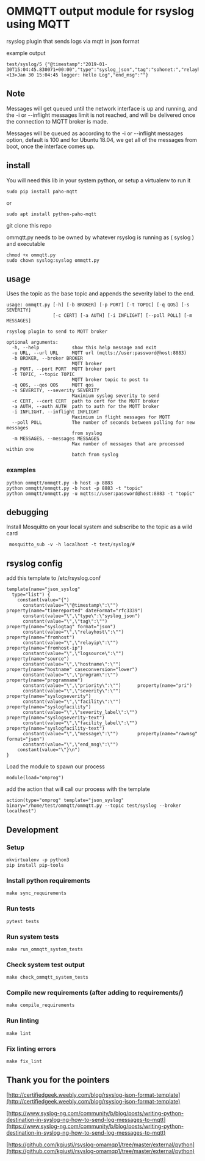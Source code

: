 # OMMQTT output module for rsyslog using MQTT

rsyslog plugin that sends logs via mqtt in json format

example output

    test/syslog/5 {"@timestamp":"2019-01-30T15:04:45.830071+00:00","type":"syslog_json","tag":"sohonet:","relayhost":"testhost","relayip":"127.0.0.1","logsource":"testhost","hostname":"testhost","program":"logger","priority":"13","severity":"5","facility":"1","severity_label":"notice","facility_label":"user","message":"<13>Jan 30 15:04:45 logger: Hello Log","end_msg":""}


## Note

Messages will get queued until the network interface is up and running, and the -i or --inflight messages limit is not reached, and will be delivered once the  connection to MQTT broker is made.

Messages will be queued as according to the -i or --inflight messages option, default is 100 and for Ubuntu 18.04, we get all of the messages from boot, once the interface comes up.

## install
You will need this lib in your system python, or setup a virtualenv to run it

    sudo pip install paho-mqtt

or

    sudo apt install python-paho-mqtt

git clone this repo

ommqtt.py needs to be owned by whatever rsyslog is running as ( syslog ) and executable

    chmod +x ommqtt.py
    sudo chown syslog:syslog ommqtt.py


## usage

Uses the topic as the base topic and appends the severity label to the end.

    usage: ommqtt.py [-h] [-b BROKER] [-p PORT] [-t TOPIC] [-q QOS] [-s SEVERITY]
                     [-c CERT] [-a AUTH] [-i INFLIGHT] [--poll POLL] [-m MESSAGES]

    rsyslog plugin to send to MQTT broker

    optional arguments:
      -h, --help            show this help message and exit
      -u URL, --url URL     MQTT url (mqtts://user:password@host:8883)
      -b BROKER, --broker BROKER
                            MQTT broker
      -p PORT, --port PORT  MQTT broker port
      -t TOPIC, --topic TOPIC
                            MQTT broker topic to post to
      -q QOS, --qos QOS     MQTT qos
      -s SEVERITY, --severity SEVERITY
                            Maximium syslog severity to send
      -c CERT, --cert CERT  path to cert for the MQTT broker
      -a AUTH, --auth AUTH  path to auth for the MQTT broker
      -i INFLIGHT, --inflight INFLIGHT
                            Maximium in flight messages for MQTT
      --poll POLL           The number of seconds between polling for new messages
                            from syslog
      -m MESSAGES, --messages MESSAGES
                            Max number of messages that are processed within one
                            batch from syslog

### examples

    python ommqtt/ommqtt.py -b host -p 8883
    python ommqtt/ommqtt.py -b host -p 8883 -t "topic"
    python ommqtt/ommqtt.py -u mqtts://user:password@host:8883 -t "topic"


## debugging

Install Mosquitto on your local system and subscribe to the topic as a wild card

     mosquitto_sub -v -h localhost -t test/syslog/#

## rsyslog config

add this template to /etc/rsyslog.conf

    template(name="json_syslog"
      type="list") {
        constant(value="{")
          constant(value="\"@timestamp\":\"")       property(name="timereported" dateFormat="rfc3339")
          constant(value="\",\"type\":\"syslog_json")
          constant(value="\",\"tag\":\"")           property(name="syslogtag" format="json")
          constant(value="\",\"relayhost\":\"")     property(name="fromhost")
          constant(value="\",\"relayip\":\"")       property(name="fromhost-ip")
          constant(value="\",\"logsource\":\"")     property(name="source")
          constant(value="\",\"hostname\":\"")      property(name="hostname" caseconversion="lower")
          constant(value="\",\"program\":\"")      property(name="programname")
          constant(value="\",\"priority\":\"")      property(name="pri")
          constant(value="\",\"severity\":\"")      property(name="syslogseverity")
          constant(value="\",\"facility\":\"")      property(name="syslogfacility")
          constant(value="\",\"severity_label\":\"")   property(name="syslogseverity-text")
          constant(value="\",\"facility_label\":\"")   property(name="syslogfacility-text")
          constant(value="\",\"message\":\"")       property(name="rawmsg" format="json")
          constant(value="\",\"end_msg\":\"")
        constant(value="\"}\n")
    }


Load the module to spawn our process

    module(load="omprog")

add the action that will call our process with the template

    action(type="omprog" template="json_syslog" binary="/home/test/ommqtt/ommqtt.py --topic test/syslog --broker localhost")


## Development

### Setup

    mkvirtualenv -p python3
    pip install pip-tools

### Install python requirements

    make sync_requirements

### Run tests

    pytest tests

### Run system tests    

    make run_ommqtt_system_tests

### Check system test output

    make check_ommqtt_system_tests

### Compile new requirements (after adding to requirements/)

    make compile_requirements

### Run linting

    make lint

### Fix linting errors

    make fix_lint


## Thank you for the pointers

[http://certifiedgeek.weebly.com/blog/rsyslog-json-format-template](http://certifiedgeek.weebly.com/blog/rsyslog-json-format-template)

[https://www.syslog-ng.com/community/b/blog/posts/writing-python-destination-in-syslog-ng-how-to-send-log-messages-to-mqtt](https://www.syslog-ng.com/community/b/blog/posts/writing-python-destination-in-syslog-ng-how-to-send-log-messages-to-mqtt)

[https://github.com/kgiusti/rsyslog-omamqp1/tree/master/external/python](https://github.com/kgiusti/rsyslog-omamqp1/tree/master/external/python)
